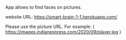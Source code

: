 App allows to find faces on pictures.

website URL: https://smart-brain-1-1.herokuapp.com/

Please use the picture URL. For example: ( https://images.indianexpress.com/2020/09/player.jpg )
